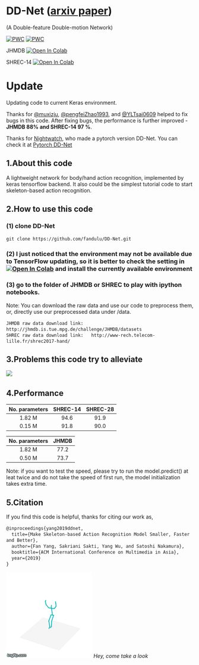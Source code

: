 # DD-Net ([arxiv paper](https://arxiv.org/pdf/1907.09658.pdf))
(A Double-feature Double-motion Network)

[![PWC](https://img.shields.io/endpoint.svg?url=https://paperswithcode.com/badge/make-skeleton-based-action-recognition-model-1/skeleton-based-action-recognition-on-jhmdb-2d)](https://paperswithcode.com/sota/skeleton-based-action-recognition-on-jhmdb-2d?p=make-skeleton-based-action-recognition-model-1)
[![PWC](https://img.shields.io/endpoint.svg?url=https://paperswithcode.com/badge/make-skeleton-based-action-recognition-model-1/skeleton-based-action-recognition-on-shrec)](https://paperswithcode.com/sota/skeleton-based-action-recognition-on-shrec?p=make-skeleton-based-action-recognition-model-1)

JHMDB [![Open In Colab](https://colab.research.google.com/assets/colab-badge.svg)](https://colab.research.google.com/drive/19gq3bUigdxIfyMCoWW93YhLEi1KQlBit)

SHREC-14 [![Open In Colab](https://colab.research.google.com/assets/colab-badge.svg)](https://colab.research.google.com/drive/1jASRTHzsA03dZDC4yN29OK1G9L-l7jkP?usp=sharing)


# Update
Updating code to current Keras environment.

Thanks for [@muxizju](https://github.com/muxizju), [@pengfeiZhao1993](https://github.com/pengfeiZhao1993), and [@YLTsai0609](https://github.com/YLTsai0609) helped to fix bugs in this code. After fixing bugs, the performance is further improved - **JHMDB 88% and SHREC-14 97 %**.

Thanks for [Nightwatch](https://github.com/BlurryLight), who made a pytorch version DD-Net. You can check it at [Pytorch DD-Net](https://github.com/BlurryLight/DD-Net-Pytorch)

## 1.About this code
A lightweight network for body/hand action recognition, implemented by keras tensorflow backend. It also could be the simplest tutorial code to start skeleton-based action recognition.

## 2.How to use this code
### (1) clone DD-Net
```
git clone https://github.com/fandulu/DD-Net.git
```

### (2) I just noticed that the environment may not be available due to TensorFlow updating, so it is better to check the setting in [![Open In Colab](https://colab.research.google.com/assets/colab-badge.svg)](https://colab.research.google.com/drive/19gq3bUigdxIfyMCoWW93YhLEi1KQlBit) and install the currently available environment

### (3) go to the folder of JHMDB or SHREC to play with ipython notebooks.
Note: You can download the raw data and use our code to preprocess them, or, directly use our preprocessed data under /data.
```
JHMDB raw data download link:   http://jhmdb.is.tue.mpg.de/challenge/JHMDB/datasets
SHREC raw data download link:   http://www-rech.telecom-lille.fr/shrec2017-hand/
```


## 3.Problems this code try to alleviate
<img src="https://github.com/fandulu/DD-Net/blob/master/demo.png" width="500">

## 4.Performance
|No. parameters | SHREC-14 | SHREC-28 |
| :----: | :----: | :----: |
| 1.82 M | 94.6 | 91.9  |
| 0.15 M | 91.8| 90.0|

|No. parameters | JHMDB|
| :----: | :----: | 
| 1.82 M | 77.2|
| 0.50 M | 73.7 | 

Note: if you want to test the speed, please try to run the model.predict() at leat twice and do not take the speed of first run, the model initialization takes extra time.
## 5.Citation
If you find this code is helpful, thanks for citing our work as,
```
@inproceedings{yang2019ddnet,
  title={Make Skeleton-based Action Recognition Model Smaller, Faster and Better},
  author={Fan Yang, Sakriani Sakti, Yang Wu, and Satoshi Nakamura},
  booktitle={ACM International Conference on Multimedia in Asia},
  year={2019}
}
```
![](look.gif)
*Hey, come take a look*
